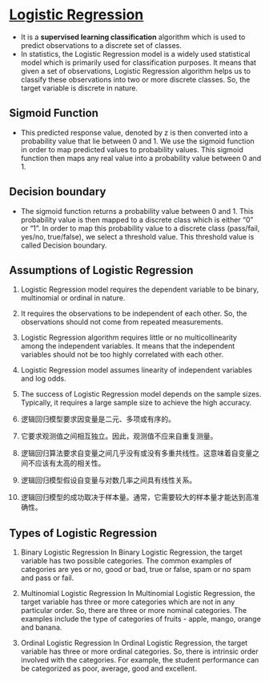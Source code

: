 # [Logistic Regression](https://www.kaggle.com/code/prashant111/logistic-regression-classifier-tutorial/notebook) 

- It is a **supervised learning classification** algorithm which is used to predict observations to a discrete set of classes. 
- In statistics, the Logistic Regression model is a widely used statistical model which is primarily used for classification purposes. It means that given a set of observations, Logistic Regression algorithm helps us to classify these observations into two or more discrete classes. So, the target variable is discrete in nature.

## Sigmoid Function
- This predicted response value, denoted by z is then converted into a probability value that lie between 0 and 1. We use the sigmoid function in order to map predicted values to probability values. This sigmoid function then maps any real value into a probability value between 0 and 1.

## Decision boundary
- The sigmoid function returns a probability value between 0 and 1. This probability value is then mapped to a discrete class which is either “0” or “1”. In order to map this probability value to a discrete class (pass/fail, yes/no, true/false), we select a threshold value. This threshold value is called Decision boundary.

## Assumptions of Logistic Regression 

1. Logistic Regression model requires the dependent variable to be binary, multinomial or ordinal in nature.
2. It requires the observations to be independent of each other. So, the observations should not come from repeated measurements.
3. Logistic Regression algorithm requires little or no multicollinearity among the independent variables. It means that the independent variables should not be too highly correlated with each other.
4. Logistic Regression model assumes linearity of independent variables and log odds.
5. The success of Logistic Regression model depends on the sample sizes. Typically, it requires a large sample size to achieve the high accuracy.

1. 逻辑回归模型要求因变量是二元、多项或有序的。
2. 它要求观测值之间相互独立。因此，观测值不应来自重复测量。
3. 逻辑回归算法要求自变量之间几乎没有或没有多重共线性。这意味着自变量之间不应该有太高的相关性。
4. 逻辑回归模型假设自变量与对数几率之间具有线性关系。
5. 逻辑回归模型的成功取决于样本量。通常，它需要较大的样本量才能达到高准确性。

## Types of Logistic Regression

1. Binary Logistic Regression
In Binary Logistic Regression, the target variable has two possible categories. The common examples of categories are yes or no, good or bad, true or false, spam or no spam and pass or fail.

2. Multinomial Logistic Regression
In Multinomial Logistic Regression, the target variable has three or more categories which are not in any particular order. So, there are three or more nominal categories. The examples include the type of categories of fruits - apple, mango, orange and banana.

3. Ordinal Logistic Regression
In Ordinal Logistic Regression, the target variable has three or more ordinal categories. So, there is intrinsic order involved with the categories. For example, the student performance can be categorized as poor, average, good and excellent.